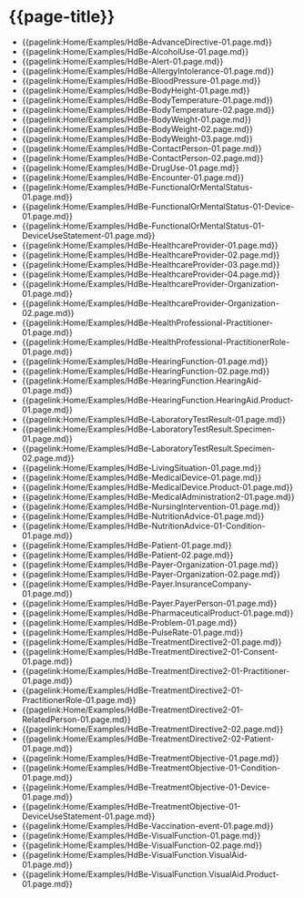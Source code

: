 # {{page-title}}
- {{pagelink:Home/Examples/HdBe-AdvanceDirective-01.page.md}} 
- {{pagelink:Home/Examples/HdBe-AlcoholUse-01.page.md}}
- {{pagelink:Home/Examples/HdBe-Alert-01.page.md}} 
- {{pagelink:Home/Examples/HdBe-AllergyIntolerance-01.page.md}} 
- {{pagelink:Home/Examples/HdBe-BloodPressure-01.page.md}}
- {{pagelink:Home/Examples/HdBe-BodyHeight-01.page.md}} 
- {{pagelink:Home/Examples/HdBe-BodyTemperature-01.page.md}}
- {{pagelink:Home/Examples/HdBe-BodyTemperature-02.page.md}}
- {{pagelink:Home/Examples/HdBe-BodyWeight-01.page.md}}
- {{pagelink:Home/Examples/HdBe-BodyWeight-02.page.md}} 
- {{pagelink:Home/Examples/HdBe-BodyWeight-03.page.md}} 
- {{pagelink:Home/Examples/HdBe-ContactPerson-01.page.md}}
- {{pagelink:Home/Examples/HdBe-ContactPerson-02.page.md}}
- {{pagelink:Home/Examples/HdBe-DrugUse-01.page.md}}
- {{pagelink:Home/Examples/HdBe-Encounter-01.page.md}}
- {{pagelink:Home/Examples/HdBe-FunctionalOrMentalStatus-01.page.md}}
- {{pagelink:Home/Examples/HdBe-FunctionalOrMentalStatus-01-Device-01.page.md}}
- {{pagelink:Home/Examples/HdBe-FunctionalOrMentalStatus-01-DeviceUseStatement-01.page.md}}
- {{pagelink:Home/Examples/HdBe-HealthcareProvider-01.page.md}}
- {{pagelink:Home/Examples/HdBe-HealthcareProvider-02.page.md}}
- {{pagelink:Home/Examples/HdBe-HealthcareProvider-03.page.md}}
- {{pagelink:Home/Examples/HdBe-HealthcareProvider-04.page.md}}
- {{pagelink:Home/Examples/HdBe-HealthcareProvider-Organization-01.page.md}}
- {{pagelink:Home/Examples/HdBe-HealthcareProvider-Organization-02.page.md}}
- {{pagelink:Home/Examples/HdBe-HealthProfessional-Practitioner-01.page.md}}
- {{pagelink:Home/Examples/HdBe-HealthProfessional-PractitionerRole-01.page.md}}
- {{pagelink:Home/Examples/HdBe-HearingFunction-01.page.md}}
- {{pagelink:Home/Examples/HdBe-HearingFunction-02.page.md}}
- {{pagelink:Home/Examples/HdBe-HearingFunction.HearingAid-01.page.md}}
- {{pagelink:Home/Examples/HdBe-HearingFunction.HearingAid.Product-01.page.md}}
- {{pagelink:Home/Examples/HdBe-LaboratoryTestResult-01.page.md}}
- {{pagelink:Home/Examples/HdBe-LaboratoryTestResult.Specimen-01.page.md}}
- {{pagelink:Home/Examples/HdBe-LaboratoryTestResult.Specimen-02.page.md}}
- {{pagelink:Home/Examples/HdBe-LivingSituation-01.page.md}}
- {{pagelink:Home/Examples/HdBe-MedicalDevice-01.page.md}}
- {{pagelink:Home/Examples/HdBe-MedicalDevice.Product-01.page.md}}
- {{pagelink:Home/Examples/HdBe-MedicalAdministration2-01.page.md}}
- {{pagelink:Home/Examples/HdBe-NursingIntervention-01.page.md}}
- {{pagelink:Home/Examples/HdBe-NutritionAdvice-01.page.md}}
- {{pagelink:Home/Examples/HdBe-NutritionAdvice-01-Condition-01.page.md}}
- {{pagelink:Home/Examples/HdBe-Patient-01.page.md}}
- {{pagelink:Home/Examples/HdBe-Patient-02.page.md}}
- {{pagelink:Home/Examples/HdBe-Payer-Organization-01.page.md}}
- {{pagelink:Home/Examples/HdBe-Payer-Organization-02.page.md}}
- {{pagelink:Home/Examples/HdBe-Payer.InsuranceCompany-01.page.md}}
- {{pagelink:Home/Examples/HdBe-Payer.PayerPerson-01.page.md}}
- {{pagelink:Home/Examples/HdBe-PharmaceuticalProduct-01.page.md}}
- {{pagelink:Home/Examples/HdBe-Problem-01.page.md}}
- {{pagelink:Home/Examples/HdBe-PulseRate-01.page.md}}
- {{pagelink:Home/Examples/HdBe-TreatmentDirective2-01.page.md}}
- {{pagelink:Home/Examples/HdBe-TreatmentDirective2-01-Consent-01.page.md}}
- {{pagelink:Home/Examples/HdBe-TreatmentDirective2-01-Practitioner-01.page.md}}
- {{pagelink:Home/Examples/HdBe-TreatmentDirective2-01-PractitionerRole-01.page.md}}
- {{pagelink:Home/Examples/HdBe-TreatmentDirective2-01-RelatedPerson-01.page.md}}
- {{pagelink:Home/Examples/HdBe-TreatmentDirective2-02.page.md}}
- {{pagelink:Home/Examples/HdBe-TreatmentDirective2-02-Patient-01.page.md}}
- {{pagelink:Home/Examples/HdBe-TreatmentObjective-01.page.md}}
- {{pagelink:Home/Examples/HdBe-TreatmentObjective-01-Condition-01.page.md}}
- {{pagelink:Home/Examples/HdBe-TreatmentObjective-01-Device-01.page.md}}
- {{pagelink:Home/Examples/HdBe-TreatmentObjective-01-DeviceUseStatement-01.page.md}}
- {{pagelink:Home/Examples/HdBe-Vaccination-event-01.page.md}}
- {{pagelink:Home/Examples/HdBe-VisualFunction-01.page.md}}
- {{pagelink:Home/Examples/HdBe-VisualFunction-02.page.md}}
- {{pagelink:Home/Examples/HdBe-VisualFunction.VisualAid-01.page.md}}
- {{pagelink:Home/Examples/HdBe-VisualFunction.VisualAid.Product-01.page.md}}
<!-- - {{pagelink:Home/Examples/[CBB-ID]-[number].page.md}} --> 